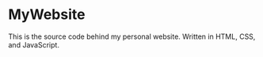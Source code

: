 # MyWebsite
This is the source code behind my personal website. Written in HTML, CSS, and JavaScript.
